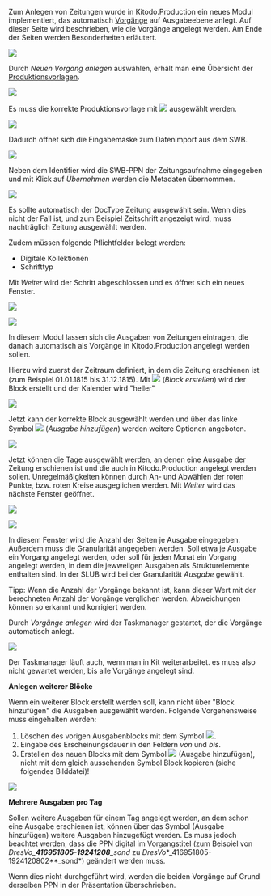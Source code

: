 Zum Anlegen von Zeitungen wurde in Kitodo.Production ein neues Modul implementiert, das automatisch [Vorgänge](Vorgang) auf Ausgabeebene anlegt. Auf dieser Seite wird beschrieben, wie die Vorgänge angelegt werden. Am Ende der Seiten werden Besonderheiten erläutert. 

![](images/Anlegen_Vorgang_Zeitung_01.jpg)

Durch *Neuen Vorgang anlegen* auswählen, erhält man eine Übersicht der [Produktionsvorlagen](Produktionsvorlage).

![](images/Anlegen_Vorgang_Zeitung_02.jpg)

Es muss die korrekte Produktionsvorlage mit ![](images/icon21.png) ausgewählt werden.

![](images/Anlegen_Vorgang_Zeitung_03.jpg) 

Dadurch öffnet sich die Eingabemaske zum Datenimport aus dem SWB.

![](images/Anlegen_Vorgang_Zeitung_04.jpg)

Neben dem Identifier wird die SWB-PPN der Zeitungsaufnahme eingegeben und mit Klick auf *Übernehmen* werden die Metadaten übernommen.

![](images/Anlegen_Vorgang_Zeitung_05.jpg)

Es sollte automatisch der DocType Zeitung ausgewählt sein. Wenn dies nicht der Fall ist, und zum Beispiel Zeitschrift angezeigt wird, muss nachträglich Zeitung ausgewählt werden.

Zudem müssen folgende Pflichtfelder belegt werden:

* Digitale Kollektionen
* Schrifttyp

Mit *Weiter* wird der Schritt abgeschlossen und es öffnet sich ein neues Fenster.
 
![](images/Anlegen_Vorgang_Zeitung_06.jpg)

![](images/Anlegen_Vorgang_Zeitung_07.jpg)

In diesem Modul lassen sich die Ausgaben von Zeitungen eintragen, die danach automatisch als Vorgänge in Kitodo.Production angelegt werden sollen.

Hierzu wird zuerst der Zeitraum definiert, in dem die Zeitung erschienen ist (zum Beispiel 01.01.1815 bis 31.12.1815). Mit ![](images/Anlegen_Vorgang_Zeitung_000.jpg) (*Block erstellen*) wird der Block erstellt und der Kalender wird "heller"

![](images/Anlegen_Vorgang_Zeitung_08.jpg)

Jetzt kann der korrekte Block ausgewählt werden und über das linke Symbol ![](images/Anlegen_Vorgang_Zeitung_00.jpg) (*Ausgabe hinzufügen*) werden weitere Optionen angeboten.

![](images/Anlegen_Vorgang_Zeitung_09.jpg)

Jetzt können die Tage ausgewählt werden, an denen eine Ausgabe der Zeitung erschienen ist und die auch in Kitodo.Production angelegt werden sollen. Unregelmäßigkeiten können durch An- und Abwählen der roten Punkte, bzw. roten Kreise ausgeglichen werden. Mit *Weiter* wird das nächste Fenster geöffnet.


 

![](images/Anlegen_Vorgang_Zeitung_10.jpg)

![](images/Anlegen_Vorgang_Zeitung_11.jpg)

In diesem Fenster wird die Anzahl der Seiten je Ausgabe eingegeben. Außerdem muss die Granularität angegeben werden. Soll etwa je Ausgabe ein Vorgang angelegt werden, oder soll für jeden Monat ein Vorgang angelegt werden, in dem die jewweiigen Ausgaben als Strukturelemente enthalten sind. In der SLUB wird bei der Granularität *Ausgabe* gewählt.

Tipp: Wenn die Anzahl der Vorgänge bekannt ist, kann dieser Wert  mit der berechneten Anzahl der Vorgänge verglichen werden. Abweichungen können so erkannt und korrigiert werden.

Durch *Vorgänge anlegen* wird der Taskmanager gestartet, der die Vorgänge automatisch anlegt.

![](images/Anlegen_Vorgang_Zeitung_12.jpg)

Der Taskmanager läuft auch, wenn man in Kit weiterarbeitet. es muss also nicht gewartet werden, bis alle Vorgänge angelegt sind.

 **Anlegen weiterer Blöcke**

Wenn ein weiterer Block erstellt werden soll, kann nicht über "Block hinzufügen" die Ausgaben ausgewählt werden. Folgende Vorgehensweise muss eingehalten werden:

1. Löschen des vorigen Ausgabenblocks mit dem Symbol ![](images/Anlegen_Vorgang_Zeitung_076.jpg).
2. Eingabe des Erscheinungsdauer in den Feldern *von* und *bis*. 
3. Erstellen des neuen Blocks mit dem Symbol ![](images/Anlegen_Vorgang_Zeitung_00.jpg) (Ausgabe hinzufügen), nicht mit dem gleich aussehenden Symbol Block kopieren (siehe folgendes Bilddatei)!

![](images/Anlegen_Vorgang_Zeitung_08.jpg)

**Mehrere Ausgaben pro Tag**

Sollen weitere Ausgaben für einem Tag angelegt werden, an dem schon eine Ausgabe erschienen ist, können über das Symbol (Ausgabe hinzufügen) weitere Ausgaben hinzugefügt werden. Es muss jedoch beachtet werden, dass die PPN digital im Vorgangstitel (zum Beispiel von *DresVo_**416951805-19241208**_sond* zu *DresVo**_416951805-1924120802**_sond*) geändert werden muss.

Wenn dies nicht durchgeführt wird, werden die beiden Vorgänge auf Grund derselben PPN in der Präsentation überschrieben.
